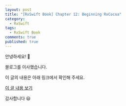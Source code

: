 ```yaml
---
layout: post
title: "[RxSwift Book] Chapter 12: Beginning RxCocoa"
category: 
  - RxSwift
tags: 
  - RxSwift Book
comments: true
published: true
---
```


안녕하세요! 👋

블로그를 이사했습니다.

이 글의 내용은 아래 링크에서 확인해 주세요.

[이 글 내용 보기](https://gitminam.com/blog/ios/rxswift-book-chapter-12-beginning-rxcocoa/)

감사합니다 😃
